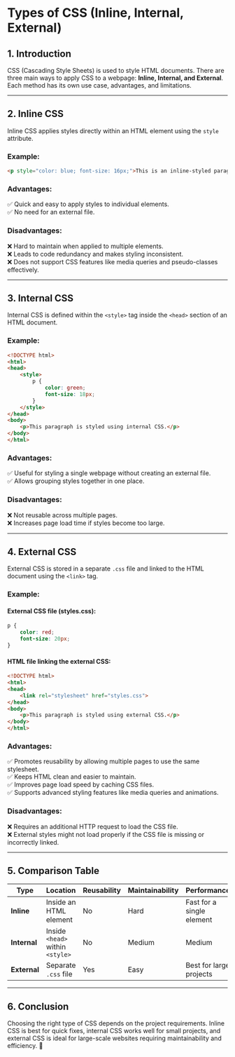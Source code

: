 # **Types of CSS (Inline, Internal, External)**

## **1. Introduction**
CSS (Cascading Style Sheets) is used to style HTML documents. There are three main ways to apply CSS to a webpage: **Inline, Internal, and External**. Each method has its own use case, advantages, and limitations.

---

## **2. Inline CSS**
Inline CSS applies styles directly within an HTML element using the `style` attribute.

### **Example:**
```html
<p style="color: blue; font-size: 16px;">This is an inline-styled paragraph.</p>
```

### **Advantages:**
✅ Quick and easy to apply styles to individual elements.  
✅ No need for an external file.  

### **Disadvantages:**
❌ Hard to maintain when applied to multiple elements.  
❌ Leads to code redundancy and makes styling inconsistent.  
❌ Does not support CSS features like media queries and pseudo-classes effectively.  

---

## **3. Internal CSS**
Internal CSS is defined within the `<style>` tag inside the `<head>` section of an HTML document.

### **Example:**
```html
<!DOCTYPE html>
<html>
<head>
    <style>
        p {
            color: green;
            font-size: 18px;
        }
    </style>
</head>
<body>
    <p>This paragraph is styled using internal CSS.</p>
</body>
</html>
```

### **Advantages:**
✅ Useful for styling a single webpage without creating an external file.  
✅ Allows grouping styles together in one place.  

### **Disadvantages:**
❌ Not reusable across multiple pages.  
❌ Increases page load time if styles become too large.  

---

## **4. External CSS**
External CSS is stored in a separate `.css` file and linked to the HTML document using the `<link>` tag.

### **Example:**
#### **External CSS file (styles.css):**
```css
p {
    color: red;
    font-size: 20px;
}
```

#### **HTML file linking the external CSS:**
```html
<!DOCTYPE html>
<html>
<head>
    <link rel="stylesheet" href="styles.css">
</head>
<body>
    <p>This paragraph is styled using external CSS.</p>
</body>
</html>
```

### **Advantages:**
✅ Promotes reusability by allowing multiple pages to use the same stylesheet.  
✅ Keeps HTML clean and easier to maintain.  
✅ Improves page load speed by caching CSS files.  
✅ Supports advanced styling features like media queries and animations.  

### **Disadvantages:**
❌ Requires an additional HTTP request to load the CSS file.  
❌ External styles might not load properly if the CSS file is missing or incorrectly linked.  

---

## **5. Comparison Table**

| Type       | Location | Reusability | Maintainability | Performance |
|------------|------------|------------|----------------|------------|
| **Inline**  | Inside an HTML element | No | Hard | Fast for a single element |
| **Internal** | Inside `<head>` within `<style>` | No | Medium | Medium |
| **External** | Separate `.css` file | Yes | Easy | Best for large projects |

---

## **6. Conclusion**
Choosing the right type of CSS depends on the project requirements. Inline CSS is best for quick fixes, internal CSS works well for small projects, and external CSS is ideal for large-scale websites requiring maintainability and efficiency. 🚀

